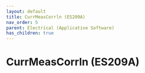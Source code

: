 ```yaml
---
layout: default
title: CurrMeasCorrln (ES209A)
nav_order: 5
parent: Electrical (Applicative Software)
has_children: true
---
```

# CurrMeasCorrln (ES209A)
